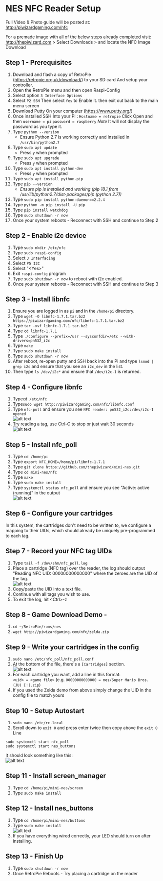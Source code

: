 # NES NFC Reader Setup

Full Video & Photo guide will be posted at:                     
http://piwizardgaming.com/nfc                           
                                                                               
For a premade image with all of the below steps already completed visit:       
http://thepiwizard.com  > Select Downloads > and locate the NFC Image Download  

## Step 1 - Prerequisites

1. Download and flash a copy of RetroPie (https://retropie.org.uk/download/) to your SD card And setup your controller.
2. Open the RetroPie menu and then open Raspi-Config
3. Select option `3 Interface Options`
4. Select `P2 SSH` Then select `Yes` to Enable it.  then exit out back to the main menu screen
5. Download Putty On your computer  (https://www.putty.org/)
6. Once installed SSH Into your PI : `Hostname = retropie` Click Open and then `username = pi` `password = raspberry` *Note* It will not display the password as you type it.
7.  Type `python --version` 
      - Ensure Python 2.7 is working correctly and installed in `/usr/bin/python2.7`
8.  Type `sudo apt update`
      - Press `y` when prompted
9.  Type `sudo apt upgrade`
      - Press `y` when prompted
10. Type `sudo apt install python-dev`
      - Press `y` when prompted
11. Type `sudo apt install python-pip`
12. Type `pip --version` 
      - <i>Ensure pip is installed and working (*pip 18.1 from /usr/lib/python2.7/dist-packages/pip (python 2.7)*)</i>
13. Type `sudo pip install python-daemon==2.2.4` 
14. Type `python -m pip install -U pip`
15. Type `pip install watchdog`
16. Type `sudo shutdown -r now` 
17. Once your system reboots - Reconnect with SSH and continue to Step 2

## Step 2 - Enable i2c device
1.  Type `sudo mkdir /etc/nfc`
2.  Type `sudo raspi-config`
3. Select `3 Interfacing`
4. Select `P5 I2C`
5. Select "\<Yes\>"
6. Exit `raspi-config` program
7.  Type `sudo shutdown -r now` to reboot with i2c enabled.
8.  Once your system reboots - Reconnect with SSH and continue to Step 3

## Step 3 - Install libnfc
1. Ensure you are logged in as `pi` and in the `/home/pi` directory.
2.   Type `wget -O libnfc-1.7.1.tar.bz2 https://piwizardgaming.com/nfc/libnfc-1.7.1.tar.bz2`
3.   Type `tar -xvf libnfc-1.7.1.tar.bz2`
4.   Type `cd libnfc-1.7.1`
5.   Type `./configure --prefix=/usr --sysconfdir=/etc --with-drivers=pn532_i2c`
6.   Type `make`
7.   Type `sudo make install`
8.   Type `sudo shutdown -r now`
9.  After reboot, re-open putty and SSH back into the PI and type `lsmod | grep i2c` and ensure that you see an `i2c_dev` in the list.
10. Then type `ls /dev/i2c*` and ensure that `/dev/i2c-1` is returned.

## Step 4 - Configure libnfc
1. Type`cd /etc/nfc`
2. Type`sudo wget http://piwizardgaming.com/nfc/libnfc.conf`
3. Type `nfc-poll` and ensure you see `NFC reader: pn532_i2c:/dev/i2c-1 opened`<br>
![alt text](http://www.piwizardgaming.com/nfc/nfc-poll.png) <br>
4. Try reading a tag, use Ctrl-C to stop or just wait 30 seconds<br>
![alt text](http://www.piwizardgaming.com/nfc/tag-read.png) <br>

## Step 5 - Install nfc_poll
1. Type `cd /home/pi`
2. Type `export NFC_HOME=/home/pi/libnfc-1.7.1`
3. Type `git clone https://github.com/thepiwizard/mini-nes.git`
4. Type `cd mini-nes/nfc`
5. Type `make`
6. Type `sudo make install`
7. Type `systemctl status nfc_poll` and ensure you see "Active: active (running)" in the output<br>
![alt text](http://www.piwizardgaming.com/nfc/status.png) <br>

## Step 6 - Configure your cartridges

In this system, the cartridges don't need to be written to, we configure a mapping to their UIDs, which should already be uniquely pre-programmed to each tag.

## Step 7 - Record your NFC tag UIDs
1.  Type `tail -f /dev/shm/nfc_poll.log`
2. Place a cartridge (NFC tag) over the reader, the log should output "Reading NFC UID: 00000000000000" where the zeroes are the UID of the tag.<br>
![alt text](http://www.piwizardgaming.com/nfc/tag-uid.png) <br>
3. Copy/paste the UID into a text file.
4. Continue with all tags you wish to use.
5. To exit the log, hit \<Ctrl\>-z
 
## Step 8 - Game Download Demo - ###
1. `cd ~/RetroPie/roms/nes`
2. `wget http://piwizardgaming.com/nfc/zelda.zip`

## Step 9 - Write your cartridges in the config
1. `sudo nano /etc/nfc_poll/nfc_poll.conf`
2. At the bottom of the file, there's a `[Cartridges]` section.<br>
![alt text](http://www.piwizardgaming.com/nfc/configure-cart.png) <br>
3. For each cartridge you want, add a line in this format:<br>
     `<uid> = <game file>` (e.g. `00000000000000 = nes/Super Mario Bros. (JU) [!].zip`)<br>
4. If you used the Zelda demo from above simply change the UID in the config file to match yours

## Step 10 - Setup Autostart
1. `sudo nano /etc/rc.local`
2. Scroll down to `exit 0` and press enter twice then copy above the `exit 0` Line
```
sudo systemctl start nfc_poll
sudo systemctl start nes_buttons
```
It should look something like this:<br>
![alt text](http://www.piwizardgaming.com/nfc/rclocal.png) 
 
## Step 11 - Install screen_manager
1.  Type `cd /home/pi/mini-nes/screen`
2.  Type `sudo make install`
  
## Step 12 - Install nes_buttons
1.  Type `cd /home/pi/mini-nes/buttons` 
2.  Type `sudo make install`<br>
![alt text](http://www.piwizardgaming.com/nfc/button-install.png) 
3.  If you have everything wired correctly, your LED should turn on after installing.

## Step 13 - Finish Up ##
1.  Type `sudo shutdown -r now`
2.  Once RetroPie Reboots - Try placing a cartridge on the reader

